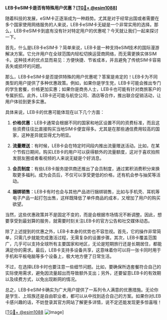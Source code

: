 **LEB卡eSIM卡是否有特殊用户优惠？[[TG💪+ @esim1088](https://t.me/s/esim1088)]**

随着科技的发展，eSIM卡正逐渐成为一种趋势。尤其是对于经常出国或者需要在多个国家使用网络服务的人来说，LEB卡eSIM卡无疑是一个非常实用的选择。那么，LEB卡eSIM卡到底有没有针对特定用户的优惠呢？今天就让我们一起来探讨一下。

首先，什么是LEB卡eSIM卡？简单来说，LEB卡是一种支持eSIM技术的国际漫游解决方案。它允许用户在全球范围内轻松切换运营商网络，而无需更换实体SIM卡。这种技术的优点显而易见：方便快捷、节省成本，并且避免了传统SIM卡容易丢失或损坏的问题。

那么，LEB卡eSIM卡是否提供特殊的用户优惠呢？答案是肯定的！LEB卡为不同类型的用户提供了多种优惠政策。例如，如果你是学生党，LEB卡可能会推出专门的学生套餐，价格更加实惠；如果你是商务人士，LEB卡也可能有针对商旅客户的专属折扣。此外，LEB卡还可能与航空公司、酒店等合作，推出联合促销活动，让用户体验到更多实惠。

具体来说，LEB卡的优惠可能体现在以下几个方面：

1. **价格优惠**：LEB卡通常会根据不同的国家和地区设置不同的资费标准，而且这些资费往往比直接购买当地SIM卡便宜得多。尤其是在那些通信费用较高的国家，这种差异就显得尤为明显。

2. **流量赠送**：有时候，LEB卡会在特定时间段内推出流量赠送活动。比如，在某个节假日期间，购买LEB卡的用户可以获得额外的流量额度，这对于喜欢拍照发朋友圈或者看视频的人来说无疑是个好消息。

3. **会员制度**：有些LEB卡服务提供商还推出了会员制度，通过累积消费积分来换取更多福利。成为会员后，不仅可以享受更低的价格，还有机会参与抽奖等活动。

4. **捆绑销售**：LEB卡有时也会与其他产品进行捆绑销售，比如与手机壳、耳机等电子产品一起打包出售，这样既降低了单件商品的成本，又增加了用户的购买欲望。

当然，这些优惠政策并不是固定不变的，而是会根据市场情况不断调整。因此，想要享受到最划算的服务，就需要时刻关注LEB卡的官方公告和社交媒体动态。

除了上述提到的优惠之外，LEB卡本身的优势也不容忽视。首先，它的操作非常简单，只需几步就能完成激活过程，无需复杂的设置步骤。其次，LEB卡覆盖范围广，几乎可以支持全球所有主要国家和地区，无论是短期旅行还是长期居住，都能满足你的需求。最后，LEB卡支持多设备共享，这意味着你可以将一张卡同时用于手机和平板电脑等多个设备上，极大地方便了日常生活。

不过，在选择LEB卡时也要注意一些细节问题。比如，要确保所选套餐符合自己的实际使用需求，避免因流量超出而导致额外支出；另外，还要留意LEB卡的有效期以及续费方式，以免出现断网的情况。

总之，LEB卡eSIM卡确实为广大用户提供了一系列令人满意的优惠措施。无论你是学生、上班族还是自由职业者，都可以从中找到适合自己的方案。如果你对LEB卡感兴趣的话，不妨登录其官方网站了解更多详情，说不定还能发现更多惊喜哦！

[[TG💪+ @esim1088](https://t.me/s/esim1088) ![Image](https://i.postimg.cc/4NQfJmqS/Snipaste-2025-05-13-00-14-12.png)]